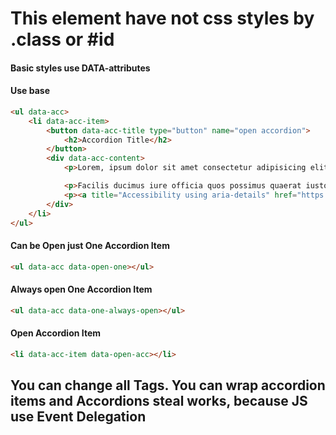 # This element have not css styles by .class or #id

#### Basic styles use DATA-attributes

#### Use base

```html
<ul data-acc>
    <li data-acc-item>
        <button data-acc-title type="button" name="open accordion">
            <h2>Accordion Title</h2>
        </button>
        <div data-acc-content>
            <p>Lorem, ipsum dolor sit amet consectetur adipisicing elit. Modi unde, ex rem voluptates autem aliquid veniam quis temporibus!</p>

            <p>Facilis ducimus iure officia quos possimus quaerat iusto, quas, laboriosam sapiente autem ab consequuntur? Nihil, soluta.</p>
            <p><a title="Accessibility using aria-details" href="https://developer.mozilla.org/en-US/docs/Web/Accessibility/ARIA/Attributes/aria-details" target="blank">The 'aria-details' and 'role' attributes have been implemented to ensure accessibility.</a></p>
        </div>
    </li>
</ul>
```

#### Can be Open just One Accordion Item

```html
<ul data-acc data-open-one></ul>
```

#### Always open One Accordion Item

```html
<ul data-acc data-one-always-open></ul>
```

#### Open Accordion Item

```html
<li data-acc-item data-open-acc></li>
```

## You can change all Tags. You can wrap accordion items and Accordions steal works, because JS use Event Delegation
